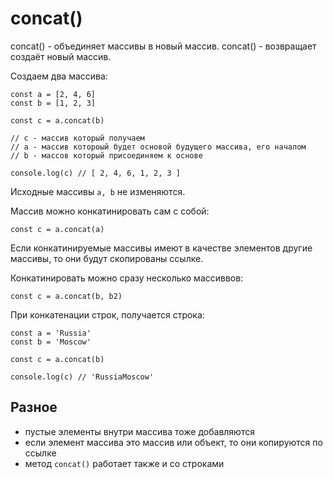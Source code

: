 # concat()
concat() - объединяет массивы в новый массив. concat() - возвращает создаёт новый массив.

Создаем два массива:

    const a = [2, 4, 6]
    const b = [1, 2, 3]

    const c = a.concat(b)

    // c - массив который получаем
    // a - массив котороый будет основой будущего массива, его началом
    // b - массов который присоединяем к основе

    console.log(c) // [ 2, 4, 6, 1, 2, 3 ]

Исходные массивы `a, b` не изменяются.

Массив можно конкатинировать сам с собой:

    const c = a.concat(a)

Если конкатинируемые массивы имеют в качестве элементов другие массивы, то они будут скопированы ссылке.

Конкатинировать можно сразу несколько массиввов:

    const c = a.concat(b, b2)

При конкатенации строк, получается строка:

    const a = 'Russia'
    const b = 'Moscow'

    const c = a.concat(b)

    console.log(c) // 'RussiaMoscow'

## Разное
- пустые элементы внутри массива тоже добавляются
- если элемент массива это массив или объект, то они копируются по ссылке
- метод `concat()` работает также и со строками
